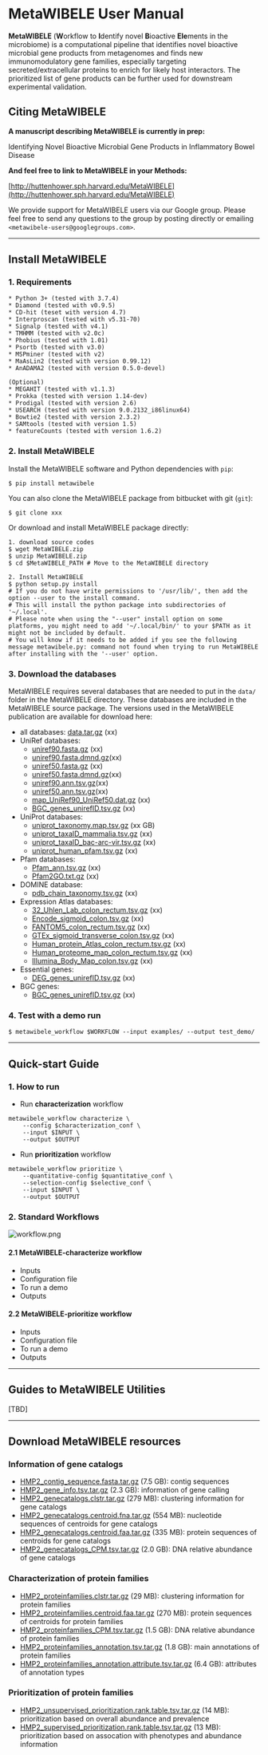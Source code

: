 # MetaWIBELE User Manual

**MetaWIBELE** (**W**orkflow to **I**dentify novel **B**ioactive **Ele**ments in the microbiome) is a computational pipeline that identifies novel bioactive microbial gene products from metagenomes and finds new immunomodulatory gene families, especially targeting secreted/extracellular proteins to enrich for likely host interactors. The prioritized list of gene products can be further used for downstream experimental validation.


## Citing MetaWIBELE

**A manuscript describing MetaWIBELE is currently in prep:**

Identifying Novel Bioactive Microbial Gene Products in Inflammatory Bowel Disease

**And feel free to link to MetaWIBELE in your Methods:**

[http://huttenhower.sph.harvard.edu/MetaWIBELE](http://huttenhower.sph.harvard.edu/MetaWIBELE)

We provide support for MetaWIBELE users via our Google group. Please feel free to send any questions to the group by posting directly or emailing `<metawibele-users@googlegroups.com>`.
***


## Install MetaWIBELE
### 1. Requirements
```
* Python 3+ (tested with 3.7.4)
* Diamond (tested with v0.9.5)
* CD-hit (teset with version 4.7)
* Interproscan (tested with v5.31-70)
* Signalp (tested with v4.1)
* TMHMM (tested with v2.0c)
* Phobius (tested with 1.01)
* Psortb (tested with v3.0)
* MSPminer (tested with v2)
* MaAsLin2 (tested with version 0.99.12)
* AnADAMA2 (tested with version 0.5.0-devel)

(Optional)
* MEGAHIT (tested with v1.1.3)
* Prokka (tested with version 1.14-dev)
* Prodigal (tested with version 2.6)
* USEARCH (tested with version 9.0.2132_i86linux64)
* Bowtie2 (tested with version 2.3.2)
* SAMtools (tested with version 1.5)
* featureCounts (tested with version 1.6.2)

```

### 2. Install MetaWIBELE
Install the MetaWIBELE software and Python dependencies with `pip`:

```
$ pip install metawibele
```

You can also clone the MetaWIBELE package from bitbucket with git (`git`):

```
$ git clone xxx
```

Or download and install MetaWIBELE package directly:

```
1. download source codes
$ wget MetaWIBELE.zip
$ unzip MetaWIBELE.zip
$ cd $MetaWIBELE_PATH # Move to the MetaWIBELE directory

2. Install MetaWIBELE
$ python setup.py install 
# If you do not have write permissions to '/usr/lib/', then add the option --user to the install command. 
# This will install the python package into subdirectories of '~/.local'. 
# Please note when using the "--user" install option on some platforms, you might need to add '~/.local/bin/' to your $PATH as it might not be included by default. 
# You will know if it needs to be added if you see the following message metawibele.py: command not found when trying to run MetaWIBELE after installing with the '--user' option.

```

### 3. Download the databases
MetaWIBELE requires several databases that are needed to put in the `data/` folder in the MetaWIBELE directory. These databases are included in the MetaWIBELE source package. The versions used in the MetaWIBELE publication are available for download here:

* all databases: [data.tar.gz](http://huttenhower.sph.harvard.edu/xxx) (xx)
* UniRef databases: 
	* [uniref90.fasta.gz](http://huttenhower.sph.harvard.edu/xxx) (xx)
	* [uniref90.fasta.dmnd.gz](http://huttenhower.sph.harvard.edu/xxx)(xx)
	* [uniref50.fasta.gz](http://huttenhower.sph.harvard.edu/xxx) (xx)
	* [uniref50.fasta.dmnd.gz](http://huttenhower.sph.harvard.edu/xxx)(xx)
	* [uniref90.ann.tsv.gz](http://huttenhower.sph.harvard.edu/xxx)(xx)
	* [uniref50.ann.tsv.gz](http://huttenhower.sph.harvard.edu/xxx)(xx)
	* [map\_UniRef90_UniRef50.dat.gz](http://huttenhower.sph.harvard.edu/xxx) (xx)
	* [BGC\_genes_unirefID.tsv.gz](http://huttenhower.sph.harvard.edu/xxx) (xx)
* UniProt databases: 
	* [uniprot_taxonomy.map.tsv.gz](http://huttenhower.sph.harvard.edu/xxx) (xx GB)
	* [uniprot\_taxaID_mammalia.tsv.gz](http://huttenhower.sph.harvard.edu/xxx) (xx)
	* [uniprot\_taxaID_bac-arc-vir.tsv.gz](http://huttenhower.sph.harvard.edu/xxx) (xx)
	* [uniprot\_human_pfam.tsv.gz](http://huttenhower.sph.harvard.edu/xxx) (xx)
* Pfam databases:
	* [Pfam_ann.tsv.gz](http://huttenhower.sph.harvard.edu/xxx) (xx)
	* [Pfam2GO.txt.gz](http://huttenhower.sph.harvard.edu/xxx) (xx)
* DOMINE database:
	* [pdb\_chain_taxonomy.tsv.gz](http://huttenhower.sph.harvard.edu/xxx) (xx)
* Expression Atlas databases:
	* [32\_Uhlen_Lab\_colon\_rectum.tsv.gz](http://huttenhower.sph.harvard.edu/xxx) (xx)
	* [Encode\_sigmoid_colon.tsv.gz](http://huttenhower.sph.harvard.edu/xxx) (xx)
	* [FANTOM5\_colon_rectum.tsv.gz](http://huttenhower.sph.harvard.edu/xxx) (xx)
	* [GTEx\_sigmoid_transverse\_colon.tsv.gz](http://huttenhower.sph.harvard.edu/xxx) (xx)
	* [Human\_protein_Atlas\_colon\_rectum.tsv.gz](http://huttenhower.sph.harvard.edu/xxx) (xx)
	* [Human\_proteome_map\_colon\_rectum.tsv.gz](http://huttenhower.sph.harvard.edu/xxx) (xx)
	* [Illumina\_Body_Map\_colon.tsv.gz](http://huttenhower.sph.harvard.edu/xxx) (xx)
* Essential genes:
	* [DEG\_genes_unirefID.tsv.gz](http://huttenhower.sph.harvard.edu/xxx) (xx)
* BGC genes:
	* [BGC\_genes_unirefID.tsv.gz](http://huttenhower.sph.harvard.edu/xxx) (xx)
	
### 4. Test with a demo run

```
$ metawibele_workflow $WORKFLOW --input examples/ --output test_demo/
```
***


## Quick-start Guide
### 1. How to run
* Run **characterization** workflow

```
metawibele_workflow characterize \
	--config $characterization_conf \
	--input $INPUT \
	--output $OUTPUT
```

* Run **prioritization** workflow

```
metawibele_workflow prioritize \
	--quantitative-config $quantitative_conf \
	--selection-config $selective_conf \
 	--input $INPUT \
 	--output $OUTPUT 
```

### 2. Standard Workflows
![workflow.png](https://bitbucket.org/repo/ReAr48a/images/3226399479-workflow.png)


#### 2.1 MetaWIBELE-characterize workflow
* Inputs
* Configuration file
* To run a demo
* Outputs

#### 2.2 MetaWIBELE-prioritize workflow
* Inputs
* Configuration file
* To run a demo
* Outputs
***


## Guides to MetaWIBELE Utilities
[TBD]
***


## Download MetaWIBELE resources
### Information of gene catalogs
* [HMP2\_contig_sequence.fasta.tar.gz]() (7.5 GB): contig sequences
* [HMP2\_gene_info.tsv.tar.gz]() (2.3 GB): information of gene calling
* [HMP2_genecatalogs.clstr.tar.gz]() (279 MB): clustering information for gene catalogs
* [HMP2_genecatalogs.centroid.fna.tar.gz]() (554 MB): nucleotide sequences of centroids for gene catalogs
* [HMP2_genecatalogs.centroid.faa.tar.gz]() (335 MB): protein sequences of centroids for gene catalogs
* [HMP2\_genecatalogs_CPM.tsv.tar.gz]() (2.0 GB): DNA relative abundance of gene catalogs

### Characterization of protein families 
* [HMP2_proteinfamilies.clstr.tar.gz]() (29 MB): clustering information for protein families
* [HMP2\_proteinfamilies.centroid.faa.tar.gz]() (270 MB): protein sequences of centroids for protein families
* [HMP2\_proteinfamilies_CPM.tsv.tar.gz]() (1.5 GB): DNA relative abundance of protein families
* [HMP2\_proteinfamilies_annotation.tsv.tar.gz]() (1.8 GB): main annotations of protein families
* [HMP2\_proteinfamilies_annotation.attribute.tsv.tar.gz]() (6.4 GB): attributes of annotation types

### Prioritization of protein families
* [HMP2\_unsupervised_prioritization.rank.table.tsv.tar.gz]() (14 MB): prioritization based on overall abundance and prevalence
* [HMP2\_supervised_prioritization.rank.table.tsv.tar.gz]() (13 MB): prioritization based on assocation with phenotypes and abundance information
